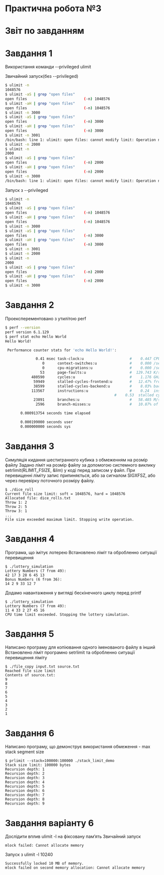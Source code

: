 # Практична робота №3
# Звіт по завданням
# Завдання 1
Використання команди --privileged ulimit

Звичайний запуск(без --privileged)
```bash
$ ulimit -n
1048576
$ ulimit -aS | grep "open files"
open files                          (-n) 1048576
$ ulimit -aH | grep "open files"
open files                          (-n) 1048576
$ ulimit -n 3000
$ ulimit -aS | grep "open files"
open files                          (-n) 3000
$ ulimit -aH | grep "open files"
open files                          (-n) 3000
$ ulimit -n 3001
/bin/bash: line 1: ulimit: open files: cannot modify limit: Operation not permitted
$ ulimit -n 2000
$ ulimit -n
2000
$ ulimit -aS | grep "open files"
open files                          (-n) 2000
$ ulimit -aH | grep "open files"
open files                          (-n) 2000
$ ulimit -n 3000
/bin/bash: line 1: ulimit: open files: cannot modify limit: Operation not permitted
```
Запуск з --privileged
```bash
$ ulimit -n
1048576
$ ulimit -aS | grep "open files"
open files                          (-n) 1048576
$ ulimit -aH | grep "open files"
open files                          (-n) 1048576
$ ulimit -n 3000
$ ulimit -aS | grep "open files"
open files                          (-n) 3000
$ ulimit -aH | grep "open files"
open files                          (-n) 3000
$ ulimit -n 3001
$ ulimit -n 2000
$ ulimit -n
2000
$ ulimit -aS | grep "open files"
open files                          (-n) 2000
$ ulimit -aH | grep "open files"
open files                          (-n) 2000
$ ulimit -n 3000
```

# Завдання 2
Проексперементовано з утилітою perf
```bash
$ perf --version
perf version 6.1.129
$ perf stat echo Hello World
Hello World!

 Performance counter stats for 'echo Hello World!':

              0.41 msec task-clock:u                     #    0.447 CPUs utilized
                 0      context-switches:u               #    0.000 /sec
                 0      cpu-migrations:u                 #    0.000 /sec
                53      page-faults:u                    #  129.743 K/sec
            480590      cycles:u                         #    1.176 GHz
             59949      stalled-cycles-frontend:u        #   12.47% frontend cycles idle   
             38599      stalled-cycles-backend:u         #    8.03% backend cycles idle    
            113567      instructions:u                   #    0.24  insn per cycle
                                                  #    0.53  stalled cycles per insn
             23891      branches:u                       #   58.485 M/sec
              2596      branch-misses:u                  #   10.87% of all branches

       0.000913754 seconds time elapsed

       0.000199000 seconds user
       0.000000000 seconds sys
```

# Завдання 3
Симуляція кидання шестигранного кубика з обмеженням на розмір файлу
Задано ліміт на розмір файлу за допомогою системного виклику setrlimit(RLIMIT_FSIZE, &lim) у коді перед записом у файл. При перевищенні ліміту запис припиняється, або за сигналом SIGXFSZ, або через перевірку поточного розміру файлу.
```
$ ./dice_roll
Current file size limit: soft = 1048576, hard = 1048576
Allocated file: dice_rolls.txt
Throw 1: 2
Throw 2: 5
Throw 3: 1
...
File size exceeded maximum limit. Stopping write operation.
```

# Завдання 4
Програма, що імітує лотерею
Встановлено ліміт та обробленно ситуації перевищення
```
$ ./lottery_simulation
Lottery Numbers (7 from 49):
42 17 3 28 6 45 13 
Bonus Numbers (6 from 36):
14 2 9 33 12 7
```
Додамо навантаження у вигляді бескінечного циклу перед printf
```
$ ./lottery_simulation
Lottery Numbers (7 from 49):
11 4 33 2 27 45 16 
CPU time limit exceeded. Stopping the lottery simulation.
```

# Завдання 5
Написано програму для копіювання одного іменованого файлу в інший
Встановлено ліміт програмно setrlimit та обробленно ситуації перевищення ліміту
```
$ ./file_copy input.txt source.txt
Reached file size limit
Contents of source.txt:
9
8
7
6
5
4
3
2
1
```

# Завдання 6
Написано програму, що демонструє використання обмеження - max stack segment size
```
$ prlimit --stack=100000:100000 ./stack_limit_demo
Stack size limit: 100000 bytes
Recursion depth: 1
Recursion depth: 2
Recursion depth: 3
Recursion depth: 4
Recursion depth: 5
Recursion depth: 6
Recursion depth: 7
Recursion depth: 8
Recursion depth: 9
```

# Завдання варіанту 6 
Дослідити вплив ulimit -l на фіксовану пам’ять 
Звичайний запуск 
```
mlock failed: Cannot allocate memory
```
Запуск з  ulimit -l 10240
```
Successfully locked 10 MB of memory.
mlock failed on second memory allocation: Cannot allocate memory
```

